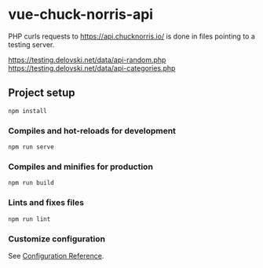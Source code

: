 # vue-chuck-norris-api

PHP curls requests to https://api.chucknorris.io/ is done in files pointing to a testing server.

https://testing.delovski.net/data/api-random.php
https://testing.delovski.net/data/api-categories.php

## Project setup
```
npm install
```

### Compiles and hot-reloads for development
```
npm run serve
```

### Compiles and minifies for production
```
npm run build
```

### Lints and fixes files
```
npm run lint
```

### Customize configuration
See [Configuration Reference](https://cli.vuejs.org/config/).

